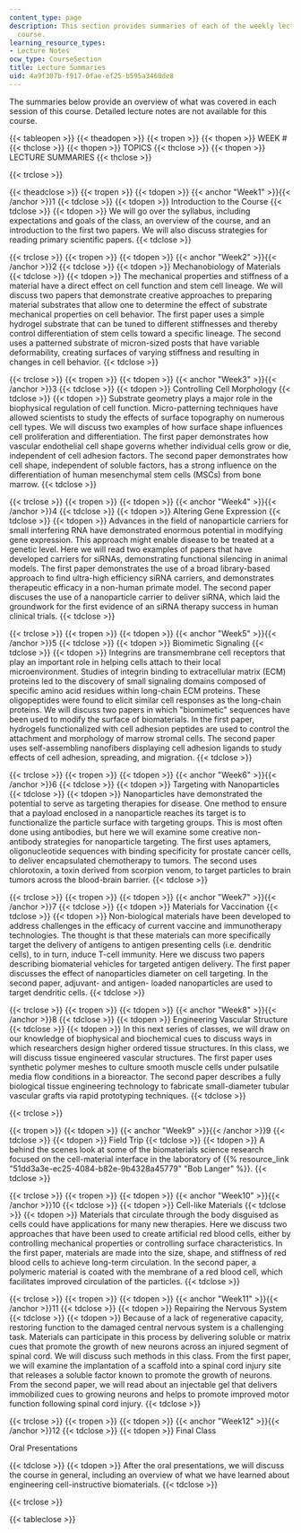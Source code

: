 ```yaml
---
content_type: page
description: This section provides summaries of each of the weekly lectures of the
  course.
learning_resource_types:
- Lecture Notes
ocw_type: CourseSection
title: Lecture Summaries
uid: 4a9f307b-f917-0fae-ef25-b595a3460de8
---
```


The summaries below provide an overview of what was covered in each session of this course. Detailed lecture notes are not available for this course.

{{< tableopen >}}
{{< theadopen >}}
{{< tropen >}}
{{< thopen >}}
WEEK #
{{< thclose >}}
{{< thopen >}}
TOPICS
{{< thclose >}}
{{< thopen >}}
LECTURE SUMMARIES
{{< thclose >}}

{{< trclose >}}

{{< theadclose >}}
{{< tropen >}}
{{< tdopen >}}
{{< anchor "Week1" >}}{{< /anchor >}}1
{{< tdclose >}}
{{< tdopen >}}
Introduction to the Course
{{< tdclose >}}
{{< tdopen >}}
We will go over the syllabus, including expectations and goals of the class, an overview of the course, and an introduction to the first two papers. We will also discuss strategies for reading primary scientific papers.
{{< tdclose >}}

{{< trclose >}}
{{< tropen >}}
{{< tdopen >}}
{{< anchor "Week2" >}}{{< /anchor >}}2
{{< tdclose >}}
{{< tdopen >}}
Mechanobiology of Materials
{{< tdclose >}}
{{< tdopen >}}
The mechanical properties and stiffness of a material have a direct effect on cell function and stem cell lineage. We will discuss two papers that demonstrate creative approaches to preparing material substrates that allow one to determine the effect of substrate mechanical properties on cell behavior. The first paper uses a simple hydrogel substrate that can be tuned to different stiffnesses and thereby control differentiation of stem cells toward a specific lineage. The second uses a patterned substrate of micron-sized posts that have variable deformability, creating surfaces of varying stiffness and resulting in changes in cell behavior.
{{< tdclose >}}

{{< trclose >}}
{{< tropen >}}
{{< tdopen >}}
{{< anchor "Week3" >}}{{< /anchor >}}3
{{< tdclose >}}
{{< tdopen >}}
Controlling Cell Morphology
{{< tdclose >}}
{{< tdopen >}}
Substrate geometry plays a major role in the biophysical regulation of cell function. Micro-patterning techniques have allowed scientists to study the effects of surface topography on numerous cell types. We will discuss two examples of how surface shape influences cell proliferation and differentiation. The first paper demonstrates how vascular endothelial cell shape governs whether individual cells grow or die, independent of cell adhesion factors. The second paper demonstrates how cell shape, independent of soluble factors, has a strong influence on the differentiation of human mesenchymal stem cells (MSCs) from bone marrow.
{{< tdclose >}}

{{< trclose >}}
{{< tropen >}}
{{< tdopen >}}
{{< anchor "Week4" >}}{{< /anchor >}}4
{{< tdclose >}}
{{< tdopen >}}
Altering Gene Expression
{{< tdclose >}}
{{< tdopen >}}
Advances in the field of nanoparticle carriers for small interfering RNA have demonstrated enormous potential in modifying gene expression. This approach might enable disease to be treated at a genetic level. Here we will read two examples of papers that have developed carriers for siRNAs, demonstrating functional silencing in animal models. The first paper demonstrates the use of a broad library-based approach to find ultra-high efficiency siRNA carriers, and demonstrates therapeutic efficacy in a non-human primate model. The second paper discuses the use of a nanoparticle carrier to deliver siRNA, which laid the groundwork for the first evidence of an siRNA therapy success in human clinical trials.
{{< tdclose >}}

{{< trclose >}}
{{< tropen >}}
{{< tdopen >}}
{{< anchor "Week5" >}}{{< /anchor >}}5
{{< tdclose >}}
{{< tdopen >}}
Biomimetic Signaling
{{< tdclose >}}
{{< tdopen >}}
Integrins are transmembrane cell receptors that play an important role in helping cells attach to their local microenvironment. Studies of integrin binding to extracellular matrix (ECM) proteins led to the discovery of small signaling domains composed of specific amino acid residues within long-chain ECM proteins. These oligopeptides were found to elicit similar cell responses as the long-chain proteins. We will discuss two papers in which "biomimetic" sequences have been used to modify the surface of biomaterials. In the first paper, hydrogels functionalized with cell adhesion peptides are used to control the attachment and morphology of marrow stromal cells. The second paper uses self-assembling nanofibers displaying cell adhesion ligands to study effects of cell adhesion, spreading, and migration.
{{< tdclose >}}

{{< trclose >}}
{{< tropen >}}
{{< tdopen >}}
{{< anchor "Week6" >}}{{< /anchor >}}6
{{< tdclose >}}
{{< tdopen >}}
Targeting with Nanoparticles
{{< tdclose >}}
{{< tdopen >}}
Nanoparticles have demonstrated the potential to serve as targeting therapies for disease. One method to ensure that a payload enclosed in a nanoparticle reaches its target is to functionalize the particle surface with targeting groups. This is most often done using antibodies, but here we will examine some creative non-antibody strategies for nanoparticle targeting. The first uses aptamers, oligonucleotide sequences with binding specificity for prostate cancer cells, to deliver encapsulated chemotherapy to tumors. The second uses chlorotoxin, a toxin derived from scorpion venom, to target particles to brain tumors across the blood-brain barrier.
{{< tdclose >}}

{{< trclose >}}
{{< tropen >}}
{{< tdopen >}}
{{< anchor "Week7" >}}{{< /anchor >}}7
{{< tdclose >}}
{{< tdopen >}}
Materials for Vaccination
{{< tdclose >}}
{{< tdopen >}}
Non-biological materials have been developed to address challenges in the efficacy of current vaccine and immunotherapy technologies. The thought is that these materials can more specifically target the delivery of antigens to antigen presenting cells (i.e. dendritic cells), to in turn, induce T-cell immunity. Here we discuss two papers describing biomaterial vehicles for targeted antigen delivery. The first paper discusses the effect of nanoparticles diameter on cell targeting. In the second paper, adjuvant- and antigen- loaded nanoparticles are used to target dendritic cells.
{{< tdclose >}}

{{< trclose >}}
{{< tropen >}}
{{< tdopen >}}
{{< anchor "Week8" >}}{{< /anchor >}}8
{{< tdclose >}}
{{< tdopen >}}
Engineering Vascular Structure
{{< tdclose >}}
{{< tdopen >}}
In this next series of classes, we will draw on our knowledge of biophysical and biochemical cues to discuss ways in which researchers design higher ordered tissue structures. In this class, we will discuss tissue engineered vascular structures. The first paper uses synthetic polymer meshes to culture smooth muscle cells under pulsatile media flow conditions in a bioreactor. The second paper describes a fully biological tissue engineering technology to fabricate small-diameter tubular vascular grafts via rapid prototyping techniques.
{{< tdclose >}}

{{< trclose >}}

{{< tropen >}}
{{< tdopen >}}
{{< anchor "Week9" >}}{{< /anchor >}}9
{{< tdclose >}}
{{< tdopen >}}
Field Trip
{{< tdclose >}}
{{< tdopen >}}
A behind the scenes look at some of the biomaterials science research focused on the cell-material interface in the laboratory of {{% resource_link "51dd3a3e-ec25-4084-b82e-9b4328a45779" "Bob Langer" %}}.
{{< tdclose >}}

{{< trclose >}}
{{< tropen >}}
{{< tdopen >}}
{{< anchor "Week10" >}}{{< /anchor >}}10
{{< tdclose >}}
{{< tdopen >}}
Cell-like Materials
{{< tdclose >}}
{{< tdopen >}}
Materials that circulate through the body disguised as cells could have applications for many new therapies. Here we discuss two approaches that have been used to create artificial red blood cells, either by controlling mechanical properties or controlling surface characteristics. In the first paper, materials are made into the size, shape, and stiffness of red blood cells to achieve long-term circulation. In the second paper, a polymeric material is coated with the membrane of a red blood cell, which facilitates improved circulation of the particles.
{{< tdclose >}}

{{< trclose >}}
{{< tropen >}}
{{< tdopen >}}
{{< anchor "Week11" >}}{{< /anchor >}}11
{{< tdclose >}}
{{< tdopen >}}
Repairing the Nervous System
{{< tdclose >}}
{{< tdopen >}}
Because of a lack of regenerative capacity, restoring function to the damaged central nervous system is a challenging task. Materials can participate in this process by delivering soluble or matrix cues that promote the growth of new neurons across an injured segment of spinal cord. We will discuss such methods in this class. From the first paper, we will examine the implantation of a scaffold into a spinal cord injury site that releases a soluble factor known to promote the growth of neurons. From the second paper, we will read about an injectable gel that delivers immobilized cues to growing neurons and helps to promote improved motor function following spinal cord injury.
{{< tdclose >}}

{{< trclose >}}
{{< tropen >}}
{{< tdopen >}}
{{< anchor "Week12" >}}{{< /anchor >}}12
{{< tdclose >}}
{{< tdopen >}}
Final Class

Oral Presentations


{{< tdclose >}}
{{< tdopen >}}
After the oral presentations, we will discuss the course in general, including an overview of what we have learned about engineering cell-instructive biomaterials.
{{< tdclose >}}

{{< trclose >}}

{{< tableclose >}}